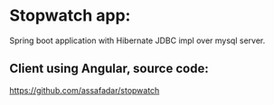 # Stopwatch app:
Spring boot application with Hibernate JDBC impl over mysql server.

## Client using Angular, source code:
https://github.com/assafadar/stopwatch
